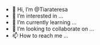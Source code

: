 - 👋 Hi, I’m @Tiarateresa
- 👀 I’m interested in ...
- 🌱 I’m currently learning ...
- 💞️ I’m looking to collaborate on ...
- 📫 How to reach me ...

<!---
Tiarateresa/Tiarateresa is a ✨ special ✨ repository because its `README.md` (this file) appears on your GitHub profile.
You can click the Preview link to take a look at your changes.
--->
